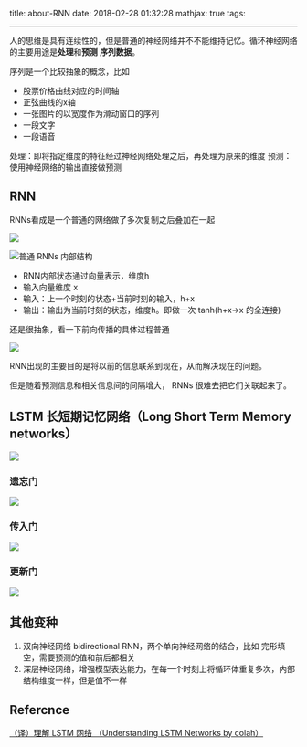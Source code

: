 title: about-RNN
date: 2018-02-28 01:32:28
mathjax: true
tags:

---

人的思维是具有连续性的，但是普通的神经网络并不不能维持记忆。循环神经网络的主要用途是**处理**和**预测** **序列数据**。

序列是一个比较抽象的概念，比如

* 股票价格曲线对应的时间轴
* 正弦曲线的x轴
* 一张图片的以宽度作为滑动窗口的序列
* 一段文字
* 一段语音

处理：即将指定维度的特征经过神经网络处理之后，再处理为原来的维度
预测：使用神经网络的输出直接做预测

## RNN

RNNs看成是一个普通的网络做了多次复制之后叠加在一起

![](/images/about-rnn/RNNs展开网络结构.png)


![普通 RNNs 内部结构](/images/about-rnn/普通的RNNs内部结构.png)

* RNN内部状态通过向量表示，维度h
* 输入向量维度 x
* 输入：上一个时刻的状态+当前时刻的输入，h+x
* 输出：输出为当前时刻的状态，维度h。即做一次 tanh(h+x->x 的全连接)


还是很抽象，看一下前向传播的具体过程普通

![](/images/about-rnn/循环神经网络前向传播计算过程.jpg)


RNN出现的主要目的是将以前的信息联系到现在，从而解决现在的问题。

但是随着预测信息和相关信息间的间隔增大， RNNs 很难去把它们关联起来了。

## LSTM 长短期记忆网络（Long Short Term Memory networks） 

![](/images/about-rnn/LSTM内部结构.png)

### 遗忘门

![](/images/about-rnn/遗忘门.png)

### 传入门

![](/images/about-rnn/传入门.png)


### 更新门

![](/images/about-rnn/更新cell状态.png)

## 其他变种

1. 双向神经网络 bidirectional RNN，两个单向神经网络的结合，比如 完形填空，需要预测的值和前后都相关
1. 深层神经网络，增强模型表达能力，在每一个时刻上将循环体重复多次，内部结构维度一样，但是值不一样


## Refercnce

[（译）理解 LSTM 网络 （Understanding LSTM Networks by colah）](http://blog.csdn.net/jerr__y/article/details/58598296)

